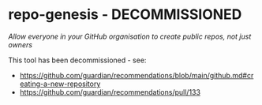 # repo-genesis - DECOMMISSIONED

_Allow everyone in your GitHub organisation to create public repos, not just owners_

This tool has been decommissioned - see:

* https://github.com/guardian/recommendations/blob/main/github.md#creating-a-new-repository
* https://github.com/guardian/recommendations/pull/133
